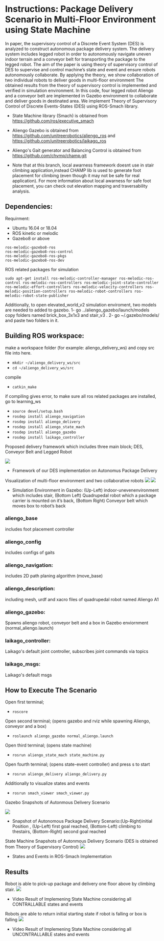 # Instructions: Package Delivery Scenario in Multi-Floor Environment using State Machine

In paper, the supervisory control of a Discrete Event System (DES) is analyzed to construct autonomous package delivery system. 
The delivery system includes legged robot in order to autonomously navigate uneven indoor terrain and a conveyor belt for transporting the package to  the legged robot. 
The aim of the paper  is using  theory  of supervisory  control  of DES  to supervise and control  machine’s state and event and  ensure robots autonomously collaborate.
By applying the theory, we show collaboration of two individual robots to deliver goods in multi-floor environment
The obtained results from the theory of supervisory control is implemented and verified in simulation environment.
In this code, four legged robot Aliengo and a conveyor belt are implemented in Gazebo environment to collaborate and deliver goods in destinated area. 
We implement Theory of Supervisory Control of Discrete Events-States (DES)  using ROS-Smach library. 



* State Machine library (Smach) is obtained from 
https://github.com/ros/executive_smach
 
* Aliengo Gazebo is obtained from 
https://github.com/unitreerobotics/aliengo_ros and https://github.com/unitreerobotics/laikago_ros

* Aliengo's Gait generator and Balancing Control is obtained from 
https://github.com/chvmp/champ.git

* Note that at this branch, local awarness framework doesnt use in stair climbing application,instead CHAMP lib is used to generate foot placement for climbing (even though it may not be safe for real application). For more information about local awarness for safe foot placement, you can check out elevation mapping and traversability analysis.
## Dependencies:
Requirment:
* Ubuntu 16.04 or 18.04
* ROS kinetic  or melodic
* Gazebo8 or above
```
ros-melodic-gazebo8-ros 
ros-melodic-gazebo8-ros-control
ros-melodic-gazebo8-ros-pkgs
ros-melodic-gazebo8-ros-dev
```
ROS related packages for simulation
```
sudo apt-get install ros-melodic-controller-manager ros-melodic-ros-control ros-melodic-ros-controllers ros-melodic-joint-state-controller ros-melodic-effort-controllers ros-melodic-velocity-controllers ros-melodic-position-controllers ros-melodic-robot-controllers ros-melodic-robot-state-publisher
```

Additionally, to open elevated_world_v2  simulation enviroment, two models are needed to added to gazebo. 
1- go ../aliengo_gazebo/launch/models copy folders named brick_box_3x1x3 and stair_v3 .
2- go ~/.gazebo/models/ and paste two folders in it.
## Building ROS workspace:

make a workspace folder (for example: aliengo_delivery_ws) and copy src file into here.
* `mkdir ~/aliengo_delivery_ws/src`
* `cd ~/aliengo_delivery_ws/src`

compile
* `catkin_make`

if compiling gives error, to make sure all ros related packages are installed, go to learning_ws
* `source devel/setup.bash`
* `rosdep install aliengo_navigation`<br>
* `rosdep install aliengo_delivery`<br>
* `rosdep install aliengo_state_mach`<br>
* `rosdep install aliengo_gazebo`<br>
* `rosdep install laikago_controller`<br>

Proposed delivery framework which includes three main block; DES, Conveyor Belt and Legged Robot

![](docs/framework.png?raw=true )

* Framework of our DES implementation on Autonomus Package Delivery


Visualization of multi-floor environment and two collaborative robots
![](docs/scenario.png?raw=true )
![](docs/robots_2.png?raw=true )

* Simulation  Environment  in  Gazebo:  (Up-Left)  indoor-unevenenvironment  which  includes  stair, (Bottom  Left)  Quadrupedal  robot  which a package carrier  is  mounted on it’s  back,  (Bottom  Right)  Conveyor  belt  which  moves box to robot’s back


### aliengo_base
includes foot placement controller
### aliengo_config
includes configs of gaits
### aliengo_navigation:
includes 2D path planing algorithm (move_base) 
### aliengo_description:
including mesh, urdf and xacro files of quadrupedal robot named Aliengo A1
### aliengo_gazebo:
Spawns aliengo robot, conveyor belt and a box in Gazebo enviornment (normal_aliengo.launch) 
### laikago_controller:
Laikago's default joint controller, subscribes joint commands via topics
### laikago_msgs:
Laikago's default msgs


## How to Execute The Scenario
Open first terminal;
* `roscore`

Open second terminal; (opens gazebo and rviz while spawning Aliengo, conveyor and a box)
 
* `roslaunch aliengo_gazebo normal_aliengo.launch`

Open third terminal; (opens state machine)
 
* `rosrun aliengo_state_mach state_machine.py`

Open fourth terminal; (opens state-event controller) and press s to start

* `rosrun aliengo_delivery aliengo_delivery.py`

Additionally to visualize states and events 
* `rosrun smach_viewer smach_viewer.py `

 

Gazebo Snapshots of Autonmous Delivery Scenario

![](docs/stages.png?raw=true )
* Snapshot  of  Autonomous  Package  Delivery  Scenario:(Up-Right)initial Position , (Up-Left) first goal reached, (Bottom-Left) climbing to thestairs, (Bottom-Right) second goal reached


State Machine Snapshots of Autonmous Delivery Scenario (DES is obtained from Theory of Supervisory Control)
![](docs/state_machine.png?raw=true )
* States and Events in ROS-Smach Implementation 


## Results

Robot is able to pick-up package and delivery one floor above by climbing stair.
![](docs/scenario.gif?raw=true)
* Video Result of Implemening State Machine considering all CONTRALLABLE states and events 


Robots are able to return initial starting state if robot is falling or box is falling
![](docs/uncontrollable.gif?raw=true)
* Video Result of Implemening State Machine considering all UNCONTRALLABLE states and events 



